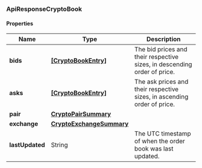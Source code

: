 
[//]: # (CLASS:ApiResponseCryptoBook)

[//]: # (KIND:object)

### ApiResponseCryptoBook

#### Properties

[//]: # (START_DEFINITION)

Name | Type | Description
------------ | ------------- | -------------
**bids** | [**[CryptoBookEntry]**](CryptoBookEntry.md) | The bid prices and their respective sizes, in descending order of price. &nbsp;
**asks** | [**[CryptoBookEntry]**](CryptoBookEntry.md) | The ask prices and their respective sizes, in ascending order of price. &nbsp;
**pair** | [**CryptoPairSummary**](CryptoPairSummary.md) |  &nbsp;
**exchange** | [**CryptoExchangeSummary**](CryptoExchangeSummary.md) |  &nbsp;
**lastUpdated** | String | The UTC timestamp of when the order book was last updated. &nbsp;

[//]: # (END_DEFINITION)


[//]: # (CONTAINED_CLASS:CryptoBookEntry)


[//]: # (CONTAINED_CLASS:CryptoBookEntry)


[//]: # (CONTAINED_CLASS:CryptoPairSummary)


[//]: # (CONTAINED_CLASS:CryptoExchangeSummary)





